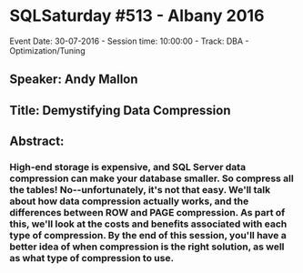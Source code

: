 # SQLSaturday #513 - Albany 2016
Event Date: 30-07-2016 - Session time: 10:00:00 - Track: DBA - Optimization/Tuning
## Speaker: Andy Mallon
## Title: Demystifying Data Compression
## Abstract:
### High-end storage is expensive, and SQL Server data compression can make your database smaller. So compress all the tables! No--unfortunately, it's not that easy. We'll talk about how data compression actually works, and the differences between ROW and PAGE compression. As part of this, we'll look at the costs and benefits associated with each type of compression. By the end of this session, you'll have a better idea of when compression is the right solution, as well as what type of compression to use. 
